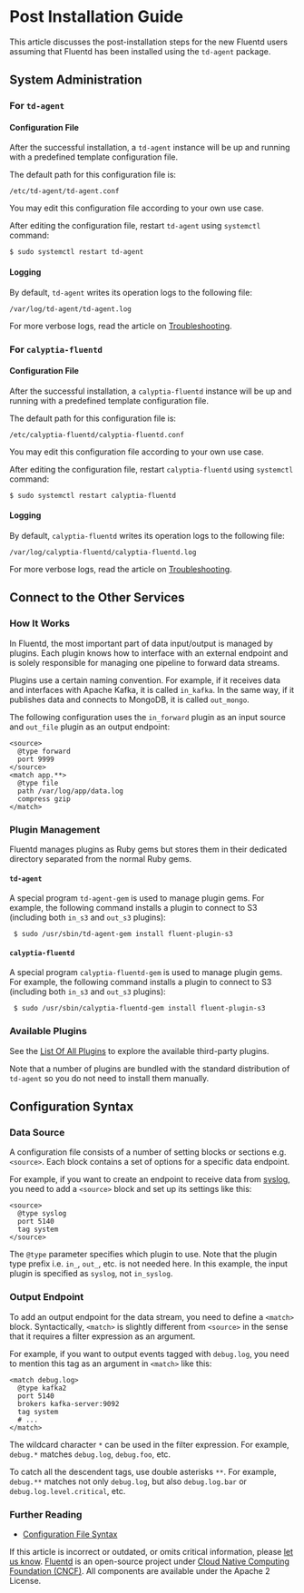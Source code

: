# Post Installation Guide

This article discusses the post-installation steps for the new Fluentd users assuming that Fluentd has been installed using the `td-agent` package.

## System Administration

### For `td-agent`

#### Configuration File

After the successful installation, a `td-agent` instance will be up and running with a predefined template configuration file.

The default path for this configuration file is:

```text
/etc/td-agent/td-agent.conf
```

You may edit this configuration file according to your own use case.

After editing the configuration file, restart `td-agent` using `systemctl` command:

```text
$ sudo systemctl restart td-agent
```

#### Logging

By default, `td-agent` writes its operation logs to the following file:

```text
/var/log/td-agent/td-agent.log
```

For more verbose logs, read the article on [Troubleshooting](../deployment/trouble-shooting.md).

### For `calyptia-fluentd`

#### Configuration File

After the successful installation, a `calyptia-fluentd` instance will be up and running with a predefined template configuration file.

The default path for this configuration file is:

```text
/etc/calyptia-fluentd/calyptia-fluentd.conf
```

You may edit this configuration file according to your own use case.

After editing the configuration file, restart `calyptia-fluentd` using `systemctl` command:

```text
$ sudo systemctl restart calyptia-fluentd
```

#### Logging

By default, `calyptia-fluentd` writes its operation logs to the following file:

```text
/var/log/calyptia-fluentd/calyptia-fluentd.log
```

For more verbose logs, read the article on [Troubleshooting](../deployment/trouble-shooting.md).

## Connect to the Other Services

### How It Works

In Fluentd, the most important part of data input/output is managed by plugins. Each plugin knows how to interface with an external endpoint and is solely responsible for managing one pipeline to forward data streams.

Plugins use a certain naming convention. For example, if it receives data and interfaces with Apache Kafka, it is called `in_kafka`. In the same way, if it publishes data and connects to MongoDB, it is called `out_mongo`.

The following configuration uses the `in_forward` plugin as an input source and `out_file` plugin as an output endpoint:

```text
<source>
  @type forward
  port 9999
</source>
<match app.**>
  @type file
  path /var/log/app/data.log
  compress gzip
</match>
```

### Plugin Management

Fluentd manages plugins as Ruby gems but stores them in their dedicated directory separated from the normal Ruby gems.

#### `td-agent`

A special program `td-agent-gem` is used to manage plugin gems. For example, the following command installs a plugin to connect to S3 \(including both `in_s3` and `out_s3` plugins\):

```text
 $ sudo /usr/sbin/td-agent-gem install fluent-plugin-s3
```

#### `calyptia-fluentd`

A special program `calyptia-fluentd-gem` is used to manage plugin gems. For example, the following command installs a plugin to connect to S3 \(including both `in_s3` and `out_s3` plugins\):

```text
 $ sudo /usr/sbin/calyptia-fluentd-gem install fluent-plugin-s3
```

### Available Plugins

See the [List Of All Plugins](https://www.fluentd.org/plugins) to explore the available third-party plugins.

Note that a number of plugins are bundled with the standard distribution of `td-agent` so you do not need to install them manually.

## Configuration Syntax

### Data Source

A configuration file consists of a number of setting blocks or sections e.g. `<source>`. Each block contains a set of options for a specific data endpoint.

For example, if you want to create an endpoint to receive data from [syslog](../input/syslog.md), you need to add a `<source>` block and set up its settings like this:

```text
<source>
  @type syslog
  port 5140
  tag system
</source>
```

The `@type` parameter specifies which plugin to use. Note that the plugin type prefix i.e. `in_`, `out_`, etc. is not needed here. In this example, the input plugin is specified as `syslog`, not `in_syslog`.

### Output Endpoint

To add an output endpoint for the data stream, you need to define a `<match>` block. Syntactically, `<match>` is slightly different from `<source>` in the sense that it requires a filter expression as an argument.

For example, if you want to output events tagged with `debug.log`, you need to mention this tag as an argument in `<match>` like this:

```text
<match debug.log>
  @type kafka2
  port 5140
  brokers kafka-server:9092
  tag system
  # ...
</match>
```

The wildcard character `*` can be used in the filter expression. For example, `debug.*` matches `debug.log`, `debug.foo`, etc.

To catch all the descendent tags, use double asterisks `**`. For example, `debug.**` matches not only `debug.log`, but also `debug.log.bar` or `debug.log.level.critical`, etc.

### Further Reading

* [Configuration File Syntax](../configuration/config-file.md)

If this article is incorrect or outdated, or omits critical information, please [let us know](https://github.com/fluent/fluentd-docs-gitbook/issues?state=open). [Fluentd](http://www.fluentd.org/) is an open-source project under [Cloud Native Computing Foundation \(CNCF\)](https://cncf.io/). All components are available under the Apache 2 License.

